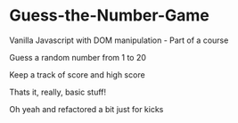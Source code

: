 # Guess-the-Number-Game

Vanilla Javascript with DOM manipulation - Part of a course


Guess a random number from 1 to 20

Keep a track of score and high score

Thats it, really, basic stuff!


Oh yeah and refactored a bit just for kicks
